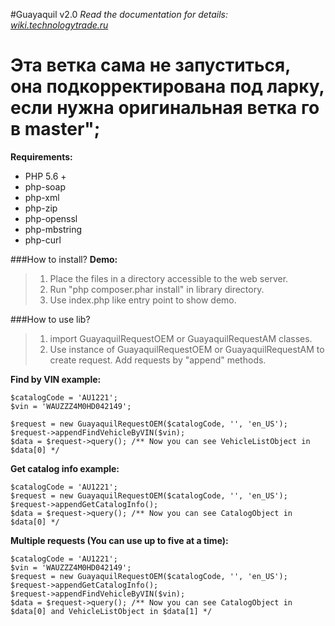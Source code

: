 #Guayaquil v2.0
*Read the documentation for details: [wiki.technologytrade.ru](http://wiki.technologytrade.ru)*

# Эта ветка сама не запуститься, она подкорректирована под ларку, если нужна оригинальная ветка го в master";

**Requirements:**

* PHP 5.6 +
* php-soap
* php-xml
* php-zip
* php-openssl
* php-mbstring
* php-curl

###How to install?
**Demo:**
> 1. Place the files in a directory accessible to the web server.
> 2. Run "php composer.phar install" in library directory.
> 3. Use index.php like entry point to show demo.

###How to  use lib?
> 1. import GuayaquilRequestOEM or GuayaquilRequestAM classes.
> 2. Use instance of GuayaquilRequestOEM or GuayaquilRequestAM to create request. Add requests by "append" methods.

**Find by VIN example:**
    
    $catalogCode = 'AU1221';
    $vin = 'WAUZZZ4M0HD042149';
    
    $request = new GuayaquilRequestOEM($catalogCode, '', 'en_US');
    $request->appendFindVehicleByVIN($vin);
    $data = $request->query(); /** Now you can see VehicleListObject in $data[0] */

**Get catalog info example:**

    $catalogCode = 'AU1221';
    $request = new GuayaquilRequestOEM($catalogCode, '', 'en_US');
    $request->appendGetCatalogInfo();
    $data = $request->query(); /** Now you can see CatalogObject in $data[0] */
  
**Multiple requests (You can use up to five at a time):**
    
    $catalogCode = 'AU1221';
    $vin = 'WAUZZZ4M0HD042149';
    $request = new GuayaquilRequestOEM($catalogCode, '', 'en_US');
    $request->appendGetCatalogInfo();
    $request->appendFindVehicleByVIN($vin);
    $data = $request->query(); /** Now you can see CatalogObject in $data[0] and VehicleListObject in $data[1] */
